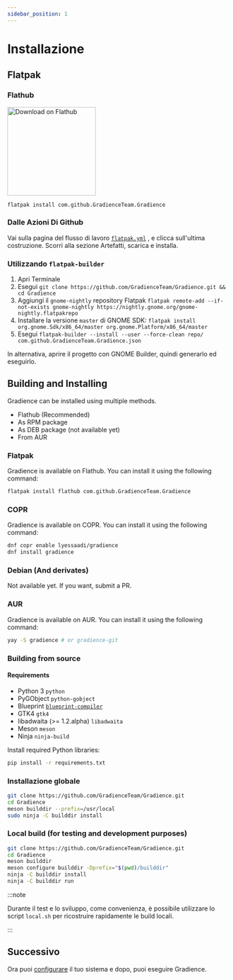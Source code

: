 ```yaml
---
sidebar_position: 1
---
```


# Installazione

## Flatpak

### Flathub

<a href="https://flathub.org/apps/details/com.github.GradienceTeam.Gradience">
    <img width="200" alt="Download on Flathub" src="https://flathub.org/assets/badges/flathub-badge-i-en.svg"/>
</a>

```shell
flatpak install com.github.GradienceTeam.Gradience
```

### Dalle Azioni Di Github

Vai sulla pagina del flusso di lavoro [`flatpak.yml`](https://github.com/GradienceTeam/Gradience/actions/workflows/flatpak.yml) , e clicca sull'ultima costruzione. Scorri alla sezione Artefatti, scarica e installa.

### Utilizzando `flatpak-builder`

1. Apri Terminale
2. Esegui `git clone https://github.com/GradienceTeam/Gradience.git && cd Gradience`
3. Aggiungi il `gnome-nightly` repository Flatpak `flatpak remote-add --if-not-exists gnome-nightly https://nightly.gnome.org/gnome-nightly.flatpakrepo`
4. Installare la versione `master` di GNOME SDK: `flatpak install org.gnome.Sdk/x86_64/master org.gnome.Platform/x86_64/master`
5. Esegui `flatpak-builder --install --user --force-clean repo/ com.github.GradienceTeam.Gradience.json`

In alternativa, aprire il progetto con GNOME Builder, quindi generarlo ed eseguirlo.

## Building and Installing

Gradience can be installed using multiple methods.

- Flathub (Recommended)
- As RPM package
- As DEB package (not available yet)
- From AUR

### Flatpak

Gradience is available on Flathub. You can install it using the following command:

```bash
flatpak install flathub com.github.GradienceTeam.Gradience
```

### COPR

Gradience is available on COPR. You can install it using the following command:

```bash
dnf copr enable lyessaadi/gradience
dnf install gradience
```

### Debian (And derivates)

Not available yet. If you want, submit a PR.

### AUR

Gradience is available on AUR. You can install it using the following command:

```bash
yay -S gradience # or gradience-git
```

### Building from source

#### Requirements

- Python 3 `python`
- PyGObject `python-gobject`
- Blueprint [`blueprint-compiler`](https://jwestman.pages.gitlab.gnome.org/blueprint-compiler/setup.html)
- GTK4 `gtk4`
- libadwaita (>= 1.2.alpha) `libadwaita`
- Meson `meson`
- Ninja `ninja-build`

Install required Python libraries:

```sh
pip install -r requirements.txt
```

### Installazione globale

```sh
git clone https://github.com/GradienceTeam/Gradience.git
cd Gradience
meson builddir --prefix=/usr/local
sudo ninja -C builddir install
```

### Local build (for testing and development purposes)

```sh
git clone https://github.com/GradienceTeam/Gradience.git
cd Gradience
meson builddir
meson configure builddir -Dprefix="$(pwd)/builddir"
ninja -C builddir install
ninja -C builddir run
```

:::note

Durante il test e lo sviluppo, come convenienza, è possibile utilizzare lo script `local.sh` per ricostruire rapidamente le build locali.

:::

## Successivo

Ora puoi [configurare](/docs/setup) il tuo sistema e dopo, puoi eseguire Gradience.
